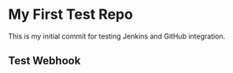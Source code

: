 # My First Test Repo
This is my initial commit for testing Jenkins and GitHub integration.

## Test Webhook
